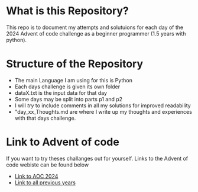 # What is this Repository?
This repo is to document my attempts and solutuions for each day of the 2024 Advent of code challenge as a beginner programmer (1.5 years with python).



# Structure of the Repository
- The main Language I am using for this is Python
- Each days challenge is given its own folder
- dataX.txt is the input data for that day
- Some days may be split into parts p1 and p2
- I will *try* to include comments in all my solutions for improved readability
- "day_xx_Thoughts.md are where I write up my thoughts and experiences with that days challenge.

# Link to Advent of code
If you want to try theses challanges out for yourself. Links to the Advent of code webiste can be found below
- [Link to AOC 2024](https://adventofcode.com/)
- [Link to all previous years](https://adventofcode.com/2024/events)
